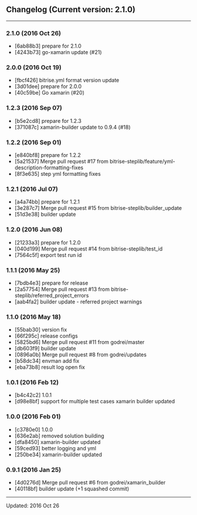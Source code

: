 ## Changelog (Current version: 2.1.0)

-----------------

### 2.1.0 (2016 Oct 26)

* [6ab88b3] prepare for 2.1.0
* [4243b73] go-xamarin update (#21)

### 2.0.0 (2016 Oct 19)

* [fbcf426] bitrise.yml format version update
* [3d01dee] prepare for 2.0.0
* [40c59be] Go xamarin (#20)

### 1.2.3 (2016 Sep 07)

* [b5e2cd8] prepare for 1.2.3
* [371087c] xamarin-builder update to 0.9.4 (#18)

### 1.2.2 (2016 Sep 01)

* [e840bf8] prepare for 1.2.2
* [5a21537] Merge pull request #17 from bitrise-steplib/feature/yml-description-formatting-fixes
* [8f3e635] step yml formatting fixes

### 1.2.1 (2016 Jul 07)

* [a4a74bb] prepare for 1.2.1
* [3e287c7] Merge pull request #15 from bitrise-steplib/builder_update
* [51d3e38] builder update

### 1.2.0 (2016 Jun 08)

* [21233a3] prepare for 1.2.0
* [040d199] Merge pull request #14 from bitrise-steplib/test_id
* [7564c5f] export test run id

### 1.1.1 (2016 May 25)

* [7bdb4e3] prepare for release
* [2a57754] Merge pull request #13 from bitrise-steplib/referred_project_errors
* [aab4fa2] builder update - referred project warnings

### 1.1.0 (2016 May 18)

* [55bab30] version fix
* [66f295c] release configs
* [5825bd6] Merge pull request #11 from godrei/master
* [db603f9] builder update
* [0896a0b] Merge pull request #8 from godrei/updates
* [b58dc34] envman add fix
* [eba73b8] result log open fix

### 1.0.1 (2016 Feb 12)

* [b4c42c2] 1.0.1
* [d98e8bf] support for multiple test cases xamarin builder updated

### 1.0.0 (2016 Feb 01)

* [c3780e0] 1.0.0
* [636e2ab] removed solution building
* [dfa8450] xamarin-builder updated
* [59ced93] better logging and yml
* [250be34] xamarin-builder updated

### 0.9.1 (2016 Jan 25)

* [4d0276d] Merge pull request #6 from godrei/xamarin_builder
* [40118bf] builder update (+1 squashed commit)

-----------------

Updated: 2016 Oct 26